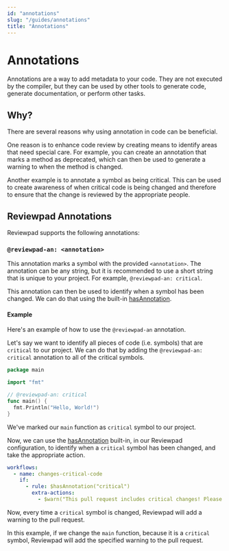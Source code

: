 ```yaml
---
id: "annotations"
slug: "/guides/annotations"
title: "Annotations"
---
```


# Annotations

Annotations are a way to add metadata to your code. They are not executed by the compiler, but they can be used by other tools to generate code, generate documentation, or perform other tasks.

## Why?

There are several reasons why using annotation in code can be beneficial.

One reason is to enhance code review by creating means to identify areas that need special care. For example, you can create an annotation that marks a method as deprecated, which can then be used to generate a warning to when the method is changed.

Another example is to annotate a symbol as being critical. This can be used to create awareness of when critical code is being changed and therefore to ensure that the change is reviewed by the appropriate people.

## Reviewpad Annotations

Reviewpad supports the following annotations:

### `@reviewpad-an: <annotation>`

This annotation marks a symbol with the provided `<annotation>`. The annotation can be any string, but it is recommended to use a short string that is unique to your project. For example, `@reviewpad-an: critical`.

This annotation can then be used to identify when a symbol has been changed. We can do that using the built-in [hasAnnotation](./built-ins/#hasannotation).

#### Example

Here's an example of how to use the `@reviewpad-an` annotation.

Let's say we want to identify all pieces of code (i.e. symbols) that are `critical` to our project. We can do that by adding the `@reviewpad-an: critical` annotation to all of the critical symbols.

```go
package main

import "fmt"

// @reviewpad-an: critical
func main() {
  fmt.Println("Hello, World!")
}
```

We've marked our `main` function as `critical` symbol to our project.

Now, we can use the [hasAnnotation](./built-ins/#hasannotation) built-in, in our Reviewpad configuration, to identify when a `critical` symbol has been changed, and take the appropriate action.

```yml
workflows:
  - name: changes-critical-code
    if:
      - rule: $hasAnnotation("critical")
        extra-actions:
          - $warn("This pull request includes critical changes! Please review it carefully.")
```

Now, every time a `critical` symbol is changed, Reviewpad will add a warning to the pull request.

In this example, if we change the `main` function, because it is a `critical` symbol, Reviewpad will add the specified warning to the pull request.
